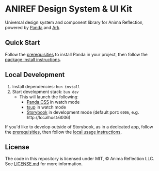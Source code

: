 # ANIREF Design System & UI Kit

Universal design system and component library for Anima Reflection, powered by [Panda](https://panda-css.com/) and [Ark](https://ark-ui.com/).

## Quick Start

Follow the [prerequisities](docs/usage.md#prerequisites) to install Panda in your project, then follow the [package install instructions](docs/usage.md#from-published-package).

## Local Development

1. Install dependencies: `bun install`
2. Start development stack: `bun dev`
   - This will launch the following:
     - [Panda CSS](https://panda-css.com/) in watch mode
     - [tsup](https://tsup.egoist.dev/) in watch mode
     - [Storybook](https://storybook.js.org/) in development mode (default port: `6006`, e.g. http://localhost:6006)

If you'd like to develop outside of Storybook, as in a dedicated app, follow the [prerequisities](docs/usage.md#prerequisites), then follow the [local usage instructions](docs/usage.md#local).

## License

The code in this repository is licensed under MIT, &copy; Anima Reflection LLC. See <a href="LICENSE.md">LICENSE.md</a> for more information.
